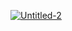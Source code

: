 [![Untitled-2](https://user-images.githubusercontent.com/78029145/135617866-370a516c-3e5f-4077-ae28-6dbbe5902832.jpg)](https://drive.google.com/file/d/1htxwFDABMrMX05myZJvhgifqkAs_e16i/view?usp=sharing)
